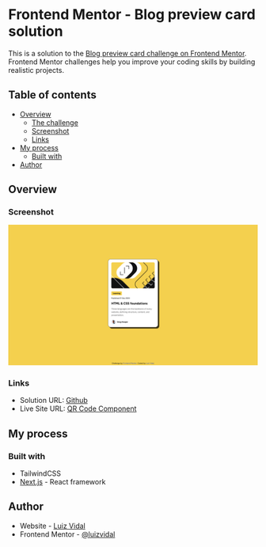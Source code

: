 # Frontend Mentor - Blog preview card solution

This is a solution to the [Blog preview card challenge on Frontend Mentor](https://www.frontendmentor.io/challenges/blog-preview-card-ckPaj01IcS). Frontend Mentor challenges help you improve your coding skills by building realistic projects. 

## Table of contents

- [Overview](#overview)
  - [The challenge](#the-challenge)
  - [Screenshot](#screenshot)
  - [Links](#links)
- [My process](#my-process)
  - [Built with](#built-with)
- [Author](#author)

## Overview

### Screenshot

![](./public/images/solution.png)

### Links

- Solution URL: [Github](https://github.com/luizvidal-frontendmentor/003-blog-preview-card)
- Live Site URL: [QR Code Component](https://luizvidal-frontendmentor.github.io/003-blog-preview-card)

## My process

### Built with

- TailwindCSS
- [Next.js](https://nextjs.org/) - React framework

## Author

- Website - [Luiz Vidal](https://www.luizvidal.com)
- Frontend Mentor - [@luizvidal](https://www.frontendmentor.io/profile/luizvidal)


